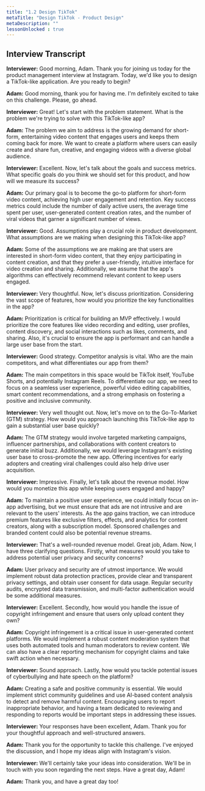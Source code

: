 ```yaml
---
title: "1.2 Design TikTok"
metaTitle: "Design TikTok - Product Design"
metaDescription: ""
lessonUnlocked : true
---
```



<YoutubeView id="Z-0g_aJL5Fw"/>

## Interview Transcript

**Interviewer:** Good morning, Adam. Thank you for joining us today for the product management interview at Instagram. Today, we'd like you to design a TikTok-like application. Are you ready to begin?

**Adam:** Good morning, thank you for having me. I'm definitely excited to take on this challenge. Please, go ahead.

**Interviewer:** Great! Let's start with the problem statement. What is the problem we're trying to solve with this TikTok-like app?

**Adam:** The problem we aim to address is the growing demand for short-form, entertaining video content that engages users and keeps them coming back for more. We want to create a platform where users can easily create and share fun, creative, and engaging videos with a diverse global audience.

**Interviewer:** Excellent. Now, let's talk about the goals and success metrics. What specific goals do you think we should set for this product, and how will we measure its success?

**Adam:** Our primary goal is to become the go-to platform for short-form video content, achieving high user engagement and retention. Key success metrics could include the number of daily active users, the average time spent per user, user-generated content creation rates, and the number of viral videos that garner a significant number of views.

**Interviewer:** Good. Assumptions play a crucial role in product development. What assumptions are we making when designing this TikTok-like app?

**Adam:** Some of the assumptions we are making are that users are interested in short-form video content, that they enjoy participating in content creation, and that they prefer a user-friendly, intuitive interface for video creation and sharing. Additionally, we assume that the app's algorithms can effectively recommend relevant content to keep users engaged.

**Interviewer:** Very thoughtful. Now, let's discuss prioritization. Considering the vast scope of features, how would you prioritize the key functionalities in the app?

**Adam:** Prioritization is critical for building an MVP effectively. I would prioritize the core features like video recording and editing, user profiles, content discovery, and social interactions such as likes, comments, and sharing. Also, it's crucial to ensure the app is performant and can handle a large user base from the start.

**Interviewer:** Good strategy. Competitor analysis is vital. Who are the main competitors, and what differentiates our app from them?

**Adam:** The main competitors in this space would be TikTok itself, YouTube Shorts, and potentially Instagram Reels. To differentiate our app, we need to focus on a seamless user experience, powerful video editing capabilities, smart content recommendations, and a strong emphasis on fostering a positive and inclusive community.

**Interviewer:** Very well thought out. Now, let's move on to the Go-To-Market (GTM) strategy. How would you approach launching this TikTok-like app to gain a substantial user base quickly?

**Adam:** The GTM strategy would involve targeted marketing campaigns, influencer partnerships, and collaborations with content creators to generate initial buzz. Additionally, we would leverage Instagram's existing user base to cross-promote the new app. Offering incentives for early adopters and creating viral challenges could also help drive user acquisition.

**Interviewer:** Impressive. Finally, let's talk about the revenue model. How would you monetize this app while keeping users engaged and happy?

**Adam:** To maintain a positive user experience, we could initially focus on in-app advertising, but we must ensure that ads are not intrusive and are relevant to the users' interests. As the app gains traction, we can introduce premium features like exclusive filters, effects, and analytics for content creators, along with a subscription model. Sponsored challenges and branded content could also be potential revenue streams.

**Interviewer:** That's a well-rounded revenue model. Great job, Adam. Now, I have three clarifying questions. Firstly, what measures would you take to address potential user privacy and security concerns?

**Adam:** User privacy and security are of utmost importance. We would implement robust data protection practices, provide clear and transparent privacy settings, and obtain user consent for data usage. Regular security audits, encrypted data transmission, and multi-factor authentication would be some additional measures.

**Interviewer:** Excellent. Secondly, how would you handle the issue of copyright infringement and ensure that users only upload content they own?

**Adam:** Copyright infringement is a critical issue in user-generated content platforms. We would implement a robust content moderation system that uses both automated tools and human moderators to review content. We can also have a clear reporting mechanism for copyright claims and take swift action when necessary.

**Interviewer:** Sound approach. Lastly, how would you tackle potential issues of cyberbullying and hate speech on the platform?

**Adam:** Creating a safe and positive community is essential. We would implement strict community guidelines and use AI-based content analysis to detect and remove harmful content. Encouraging users to report inappropriate behavior, and having a team dedicated to reviewing and responding to reports would be important steps in addressing these issues.

**Interviewer:** Your responses have been excellent, Adam. Thank you for your thoughtful approach and well-structured answers.

**Adam:** Thank you for the opportunity to tackle this challenge. I've enjoyed the discussion, and I hope my ideas align with Instagram's vision.

**Interviewer:** We'll certainly take your ideas into consideration. We'll be in touch with you soon regarding the next steps. Have a great day, Adam!

**Adam:** Thank you, and have a great day too!